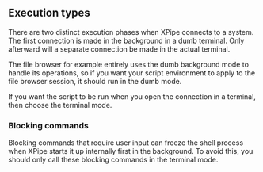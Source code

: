 ## Execution types

There are two distinct execution phases when XPipe connects to a system.
The first connection is made in the background in a dumb terminal.
Only afterward will a separate connection be made in the actual terminal.

The file browser for example entirely uses the dumb background mode to handle its operations, so if you want your script environment to apply to the file browser session, it should run in the dumb mode.

If you want the script to be run when you open the connection in a terminal, then choose the terminal mode.

### Blocking commands

Blocking commands that require user input can freeze the shell process when XPipe starts it up internally first in the background.
To avoid this, you should only call these blocking commands in the terminal mode.
